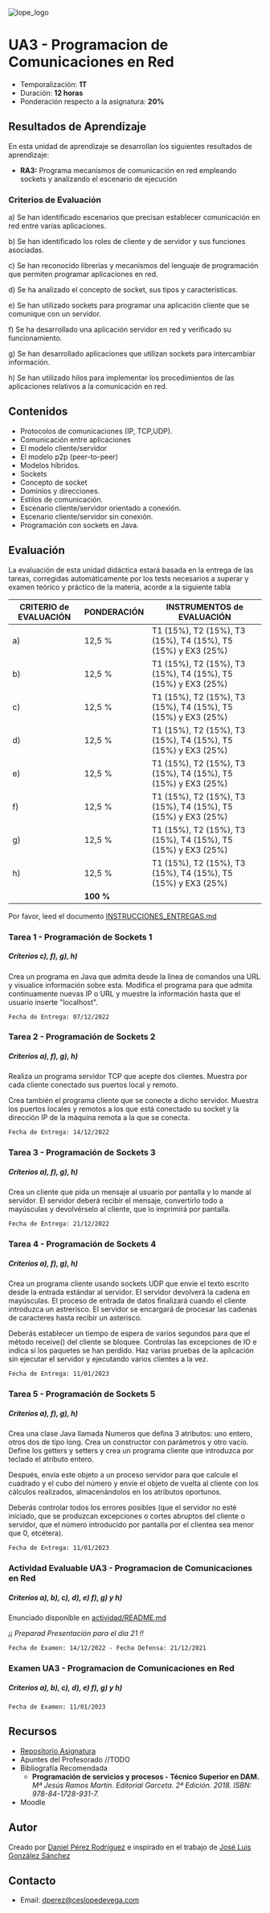 ![lope_logo](https://www.ceslopedevega.com/wp-content/uploads/2020/03/pruebalogo.svg_.png)

# UA3 - Programacion de Comunicaciones en Red

- Temporalización: **1T**
- Duración: **12 horas**
- Ponderación respecto a la asignatura: **20%**

## Resultados de Aprendizaje

En esta unidad de aprendizaje se desarrollan los siguientes resultados de aprendizaje:

- **RA3:** Programa mecanismos de comunicación en red empleando sockets y analizando el escenario de ejecución

### Criterios de Evaluación

a) Se han identificado escenarios que precisan establecer comunicación en red entre varias aplicaciones.

b) Se han identificado los roles de cliente y de servidor y sus funciones asociadas.

c) Se han reconocido librerías y mecanismos del lenguaje de programación que permiten programar aplicaciones en red.

d) Se ha analizado el concepto de socket, sus tipos y características.

e) Se han utilizado sockets para programar una aplicación cliente que se comunique con un servidor.

f) Se ha desarrollado una aplicación servidor en red y verificado su funcionamiento.

g) Se han desarrollado aplicaciones que utilizan sockets para intercambiar información.

h) Se han utilizado hilos para implementar los procedimientos de las aplicaciones relativos a la comunicación en red.

## Contenidos

* Protocolos de comunicaciones (IP, TCP,UDP).
* Comunicación entre aplicaciones
* El modelo cliente/servidor
* El modelo p2p (peer-to-peer)
* Modelos híbridos.
* Sockets
* Concepto de socket
* Dominios y direcciones.
* Estilos de comunicación.
* Escenario cliente/servidor orientado a conexión.
* Escenario cliente/servidor sin conexión.
* Programación con sockets en Java.

## Evaluación

La evaluación de esta unidad didáctica estará basada en la entrega de las tareas, corregidas automáticamente por los tests necesarios a superar y examen teórico y práctico de la materia, acorde a la siguiente tabla

| CRITERIO de EVALUACIÓN | PONDERACIÓN | INSTRUMENTOS de EVALUACIÓN|
|------------------------|-------------|-------------|
| a)                     |12,5 %       | T1 (15%), T2 (15%), T3 (15%), T4 (15%), T5 (15%) y EX3 (25%) |
| b)                     |12,5 %       | T1 (15%), T2 (15%), T3 (15%), T4 (15%), T5 (15%) y EX3 (25%) |
| c)                     |12,5 %       | T1 (15%), T2 (15%), T3 (15%), T4 (15%), T5 (15%) y EX3 (25%) |
| d)                     |12,5 %       | T1 (15%), T2 (15%), T3 (15%), T4 (15%), T5 (15%) y EX3 (25%) |
| e)                     |12,5 %       | T1 (15%), T2 (15%), T3 (15%), T4 (15%), T5 (15%) y EX3 (25%) |
| f)                     |12,5 %       | T1 (15%), T2 (15%), T3 (15%), T4 (15%), T5 (15%) y EX3 (25%) |
| g)                     |12,5 %       | T1 (15%), T2 (15%), T3 (15%), T4 (15%), T5 (15%) y EX3 (25%) |
| h)                     |12,5 %       | T1 (15%), T2 (15%), T3 (15%), T4 (15%), T5 (15%) y EX3 (25%) |
|                        |**100 %**    |             |

Por favor, leed el documento [INSTRUCCIONES_ENTREGAS.md](..\INSTRUCCIONES_ENTREGAS.md)

### **Tarea 1 - Programación de Sockets 1**
##### **Criterios c), f), g), h)**

Crea un programa en Java que admita desde la línea de comandos una URL y visualice información sobre esta. Modifica el programa para que admita continuamente nuevas IP o URL y muestre la información hasta que el usuario inserte "localhost".

```
Fecha de Entrega: 07/12/2022
```

### **Tarea 2 - Programación de Sockets 2**
##### **Criterios a), f), g), h)**

Realiza un programa servidor TCP que acepte dos clientes.  Muestra por cada cliente conectado sus puertos local y remoto.

Crea también el programa cliente que se conecte a dicho servidor.  Muestra los puertos locales y remotos a los que está conectado su socket y la dirección IP de la máquina remota a la que se conecta.

```
Fecha de Entrega: 14/12/2022
```
### **Tarea 3 - Programación de Sockets 3**
##### **Criterios a), f), g), h)**

Crea un cliente que pida un mensaje al usuario por pantalla y lo mande al servidor. El servidor deberá recibir el mensaje, convertirlo todo a mayúsculas y devolvérselo al cliente, que lo imprimirá por pantalla.

```
Fecha de Entrega: 21/12/2022
```

### **Tarea 4 - Programación de Sockets 4**
##### **Criterios a), f), g), h)**

Crea un programa cliente usando sockets UDP que envíe el texto escrito desde la entrada estándar al servidor. El servidor devolverá la cadena en mayúsculas. El proceso de entrada de datos finalizará cuando el cliente introduzca un astrerisco. El servidor se encargará de procesar las cadenas de caracteres hasta recibir un asterisco.

Deberás establecer un tiempo de espera de varios segundos para que el método receive() del cliente se bloquee. Controlas las excepciones de IO e indica si los paquetes se han perdido. Haz varias pruebas de la aplicación sin ejecutar el servidor y ejecutando varios clientes a la vez.

```
Fecha de Entrega: 11/01/2023
```

### **Tarea 5 - Programación de Sockets 5**
##### **Criterios a), f), g), h)**

Crea una clase Java llamada Numeros que defina 3 atributos: uno entero, otros dos de tipo long. Crea un constructor con parámetros y otro vacío. Define los getters y setters y crea un programa cliente que introduzca por teclado el atributo entero.

Después, envía este objeto a un proceso servidor para que calcule el cuadrado y el cubo del número y envíe el objeto de vuelta al cliente con los cálculos realizados, almacenándolos en los atributos oportunos.

Deberás controlar todos los errores posibles (que el servidor no esté iniciado, que se produzcan excepciones o cortes abruptos del cliente o servidor, que el número introducido por pantalla por el clientea sea menor que 0, etcétera).

```
Fecha de Entrega: 11/01/2023
```

### **Actividad Evaluable UA3 - Programacion de Comunicaciones en Red**
##### **Criterios a), b), c), d), e) f), g) y h)**
Enunciado disponible en [actividad/README.md](actividad/README.md)

*¡¡ Preparad Presentación para el día 21 !!*

```
Fecha de Examen: 14/12/2022 - Fecha Defensa: 21/12/2021
```


### **Examen UA3 - Programacion de Comunicaciones en Red**
##### **Criterios a), b), c), d), e) f), g) y h)**
```
Fecha de Examen: 11/01/2023
```

## Recursos

- [Repositorio Asignatura](https://github.com/daniteleco/psp-22-23)
- Apuntes del Profesorado //TODO
- Bibliografía Recomendada
  - **Programación de servicios y procesos - Técnico Superior en DAM.** *Mª Jesús Ramos Martín. Editorial Garceta. 2ª Edición. 2018. ISBN: 978-84-1728-931-7.*
- Moodle

## Autor

Creado por [Daniel Pérez Rodríguez](https://twitter.com/daniteleco) e inspirado en el trabajo de [José Luis González Sánchez](https://github.com/joseluisgs/ProgServiciosProcesos-00-2021-2022)

## Contacto
- Email: [dperez@ceslopedevega.com](mailto:dperez@ceslopedevega.com)
